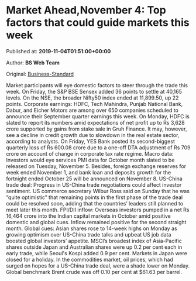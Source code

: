 
# Market Ahead,November 4: Top factors that could guide markets this week

Published at: **2019-11-04T01:51:00+00:00**

Author: **BS Web Team**

Original: [Business-Standard](https://www.business-standard.com/podcast/markets/market-ahead-november-4-top-factors-that-could-guide-markets-this-week-119110400083_1.html)

Market participants will eye domestic factors to steer through the trade this week.
On Friday, the S&P BSE Sensex added 36 points to settle at 40,165 levels. On the NSE, the broader Nifty50 index ended at 11,899.50, up 22 points.
Corporate earnings: HDFC, Tech Mahindra, Punjab National Bank, Dabur, and Eicher Motors are among over 650 companies scheduled to announce their September quarter earnings this week.
On Monday, HDFC is slated to report its numbers amid expectations of net profit up to Rs 3,628 crore supported by gains from stake sale in Gruh Finance. It may, however, see a decline in credit growth due to slowdown in the real estate sector, according to analysts.
On Friday, YES Bank posted its second-biggest quarterly loss of Rs 600.08 crore due to a one-off DTA adjustment of Rs 709 crore on account of change in corporate tax rate regime.
Macro data: Investors would eye services PMI data for October month slated to be released on Tuesday, November 5. Besides, foreign exchange reserves for week ended November 1, and bank loan and deposits growth for the fortnight ended October 25 will be announced on November 8.
US-China trade deal: Progress in US-China trade negotiations could affect investor sentiment. US commerce secretary Wilbur Ross said on Sunday that he was “quite optimistic” that remaining points in the first phase of the trade deal could be resolved soon, adding that the countries’ leaders still planned to meet later this month.
FPI/DII inflow: Overseas investors pumped in a net Rs 16,464 crore into the Indian capital markets in October amid positive domestic and global cues. Inflow remained positive for the second straight month.
Global cues: Asian shares rose to 14-week highs on Monday as growing optimism over US-China trade talks and upbeat US job data boosted global investors’ appetite. MSCI’s broadest index of Asia-Pacific shares outside Japan and Australian shares were up 0.2 per cent each in early trade, while Seoul's Kospi added 0.9 per cent. Markets in Japan were closed for a holiday.
In the commodities market, oil prices, which had surged on hopes for a US-China trade deal, were a shade lower on Monday. Global benchmark Brent crude was off 0.10 per cent at $61.63 per barrel.
